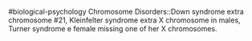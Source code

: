 #biological-psychology 
Chromosome Disorders::Down syndrome extra chromosome #21, Kleinfelter syndrome extra X chromosome in males, Turner syndrome e female missing one of her X chromosomes.  